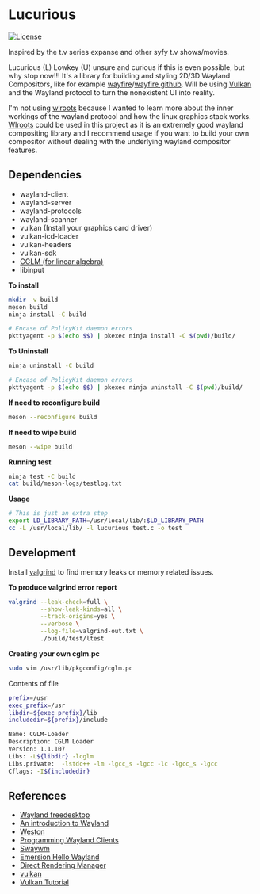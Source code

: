 # Lucurious
[![License](https://img.shields.io/badge/license-MIT-brightgreen.svg)](#license)

Inspired by the t.v series expanse and other syfy t.v shows/movies.

Lucurious (L) Lowkey (U) unsure and curious if this is even possible, but why stop now!!! It\'s a library for building and styling 2D/3D Wayland Compositors, like for example [wayfire](https://wayfire.org/)/[wayfire github](https://github.com/WayfireWM/wayfire). Will be using [Vulkan](https://vulkan.lunarg.com) and the Wayland protocol to turn the nonexistent UI into reality.

I'm not using [wlroots](https://github.com/swaywm/wlroots) because I wanted to learn more about the inner workings of the wayland protocol and how the linux graphics stack works. [Wlroots](https://github.com/swaywm/wlroots) could be used in this project as it is an extremely good wayland compositing library and I recommend usage if you want to build your own compositor without dealing with the underlying wayland compositor features.

## Dependencies
* wayland-client
* wayland-server
* wayland-protocols
* wayland-scanner
* vulkan (Install your graphics card driver)
* vulkan-icd-loader
* vulkan-headers
* vulkan-sdk
* [CGLM (for linear algebra)](https://github.com/recp/cglm)
* libinput

**To install**
```bash
mkdir -v build
meson build
ninja install -C build

# Encase of PolicyKit daemon errors
pkttyagent -p $(echo $$) | pkexec ninja install -C $(pwd)/build/
```

**To Uninstall**
```bash
ninja uninstall -C build

# Encase of PolicyKit daemon errors
pkttyagent -p $(echo $$) | pkexec ninja uninstall -C $(pwd)/build/
```

**If need to reconfigure build**
```bash
meson --reconfigure build
```

**If need to wipe build**
```bash
meson --wipe build
```

**Running test**
```bash
ninja test -C build
cat build/meson-logs/testlog.txt
```

**Usage**
```bash
# This is just an extra step
export LD_LIBRARY_PATH=/usr/local/lib/:$LD_LIBRARY_PATH
cc -L /usr/local/lib/ -l lucurious test.c -o test
```

## Development
Install [valgrind](http://valgrind.org/) to find memory leaks or memory related issues.

**To produce valgrind error report**
```bash
valgrind --leak-check=full \
         --show-leak-kinds=all \
         --track-origins=yes \
         --verbose \
         --log-file=valgrind-out.txt \
         ./build/test/ltest
```
**Creating your own cglm.pc**
```bash
sudo vim /usr/lib/pkgconfig/cglm.pc
```
Contents of file
```bash
prefix=/usr
exec_prefix=/usr
libdir=${exec_prefix}/lib
includedir=${prefix}/include

Name: CGLM-Loader
Description: CGLM Loader
Version: 1.1.107
Libs: -L${libdir} -lcglm
Libs.private:  -lstdc++ -lm -lgcc_s -lgcc -lc -lgcc_s -lgcc
Cflags: -I${includedir}
```

## References
* [Wayland freedesktop](https://wayland.freedesktop.org/)
* [An introduction to Wayland](https://drewdevault.com/2017/06/10/Introduction-to-Wayland.html)
* [Weston](https://github.com/wayland-project/weston)
* [Programming Wayland Clients](https://jan.newmarch.name/Wayland/index.html)
* [Swaywm](https://github.com/swaywm)
* [Emersion Hello Wayland](https://github.com/emersion/hello-wayland)
* [Direct Rendering Manager](https://dri.freedesktop.org/wiki/DRM/)
* [vulkan](https://vulkan.lunarg.com)
* [Vulkan Tutorial](https://vulkan-tutorial.com/)
